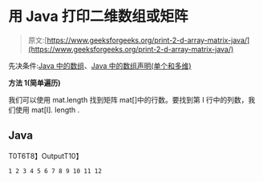 # 用 Java 打印二维数组或矩阵

> 原文:[https://www.geeksforgeeks.org/print-2-d-array-matrix-java/](https://www.geeksforgeeks.org/print-2-d-array-matrix-java/)

先决条件:[Java 中的数组](https://www.geeksforgeeks.org/arrays-in-java/)、[Java 中的数组声明(单个和多维)](https://www.geeksforgeeks.org/array-declarations-java-single-multidimensional/)

**方法 1(简单遍历)**

我们可以使用 mat.length 找到矩阵 mat[]中的行数。要找到第 I 行中的列数，我们使用 mat[I]. length .

## Java

T0T6T8】OutputT10】

```
1 2 3 4 5 6 7 8 9 10 11 12 
```